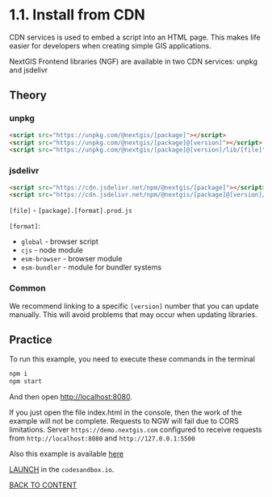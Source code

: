 # 1.1. Install from CDN

CDN services is used to embed a script into an HTML page.
This makes life easier for developers when creating simple GIS applications.

NextGIS Frontend libraries (NGF) are available in two CDN services: unpkg and jsdelivr

## Theory

### unpkg

```html
<script src="https://unpkg.com/@nextgis/[package]"></script>
<script src="https://unpkg.com/@nextgis/[package]@[version]"></script>
<script src="https://unpkg.com/@nextgis/[package]@[version]/lib/[file]"></script>
```

### jsdelivr

```html
<script src="https://cdn.jsdelivr.net/npm/@nextgis/[package]"></script>
<script src="https://cdn.jsdelivr.net/npm/@nextgis/[package]@[version]/lib/[file]"></script>
```

`[file]` - `[package].[format].prod.js`

`[format]`:

- `global` - browser script
- `cjs` - node module
- `esm-browser` - browser module
- `esm-bundler` - module for bundler systems

### Common

We recommend linking to a specific `[version]` number that you can update manually.
This will avoid problems that may occur when updating libraries.

## Practice

To run this example, you need to execute these commands in the terminal

```bash
npm i
npm start
```

And then open [http://localhost:8080](http://localhost:8080).

If you just open the file index.html in the console, then the work of the example will not be complete. Requests to NGW will fail due to CORS limitations. Server `https://demo.nextgis.com` configured to receive requests from `http://localhost:8080` and `http://127.0.0.1:5500`

Also this example is available [here](https://code.nextgis.com/demo-examples-ngw-webmap)

[LAUNCH](https://githubbox.com/nextgis/ngf-tutorial/tree/master/tutorials/1_1_install_from_cdn) in the `codesandbox.io`.

[BACK TO CONTENT](../../README.md)
